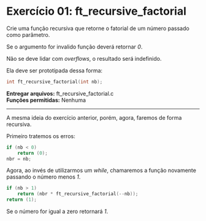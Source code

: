 # Exercício 01: ft_recursive_factorial

Crie uma função recursiva que retorne o fatorial de um número passado como parâmetro.

Se o argumento for invalido função deverá retornar _0_.

Não se deve lidar com _overflows_, o resultado será indefinido.

Ela deve ser prototipada dessa forma:

```c
int ft_recursive_factorial(int nb);
```

**Entregar arquivos:** ft_recursive_factorial.c<br>
**Funções permitidas:** Nenhuma

---

A mesma ideia do exercício anterior, porém, agora, faremos de forma recursiva.

Primeiro tratemos os erros:

```c
if (nb < 0)
    return (0);
nbr = nb;
```

Agora, ao invés de utilizarmos um _while_, chamaremos a função novamente passando o número menos _1_.

```c
if (nb > 1)
    return (nbr * ft_recursive_factorial(--nb));
return (1);
```

Se o número for igual a zero retornará _1_.
